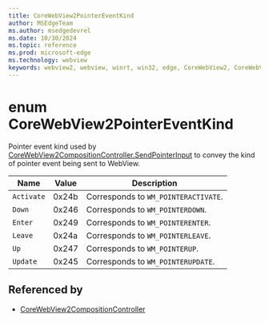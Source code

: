 ```yaml
---
title: CoreWebView2PointerEventKind
author: MSEdgeTeam
ms.author: msedgedevrel
ms.date: 10/30/2024
ms.topic: reference
ms.prod: microsoft-edge
ms.technology: webview
keywords: webview2, webview, winrt, win32, edge, CoreWebView2, CoreWebView2Controller, browser control, edge html, CoreWebView2PointerEventKind
---
```


# enum CoreWebView2PointerEventKind

Pointer event kind used by [CoreWebView2CompositionController.SendPointerInput](corewebview2compositioncontroller.md#sendpointerinput) to convey the kind of pointer event being sent to WebView.

| Name |  Value | Description |
|--|--|--|
|`Activate` | 0x24b  |  Corresponds to `WM_POINTERACTIVATE`.|
|`Down` | 0x246  |  Corresponds to `WM_POINTERDOWN`.|
|`Enter` | 0x249  |  Corresponds to `WM_POINTERENTER`.|
|`Leave` | 0x24a  |  Corresponds to `WM_POINTERLEAVE`.|
|`Up` | 0x247  |  Corresponds to `WM_POINTERUP`.|
|`Update` | 0x245  |  Corresponds to `WM_POINTERUPDATE`.|


## Referenced by

- [CoreWebView2CompositionController](corewebview2compositioncontroller.md)
